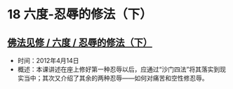 # 18 六度-忍辱的修法（下）

## [佛法见修 / 六度 / 忍辱的修法（下）](https://www.fohuifayu.com/index.php/huideng-jiangtang/fofa-jianxiu/liu-du/757-l12025)

- 时间：2012年4月14日
- 概述：本课讲述在座上修好第一种忍辱以后，应通过“沙门四法”将其落实到现实当中；其次又介绍了其余的两种忍辱——如何对痛苦和空性修忍辱。